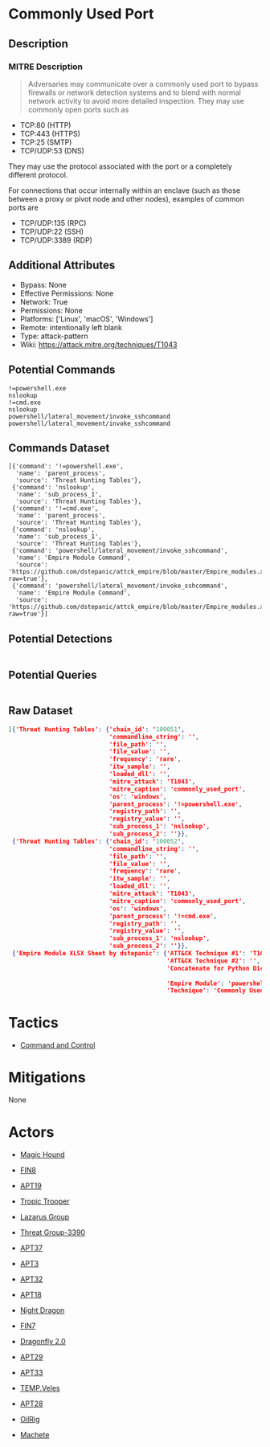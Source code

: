 
# Commonly Used Port

## Description

### MITRE Description

> Adversaries may communicate over a commonly used port to bypass firewalls or network detection systems and to blend with normal network activity to avoid more detailed inspection. They may use commonly open ports such as

* TCP:80 (HTTP)
* TCP:443 (HTTPS)
* TCP:25 (SMTP)
* TCP/UDP:53 (DNS)

They may use the protocol associated with the port or a completely different protocol. 

For connections that occur internally within an enclave (such as those between a proxy or pivot node and other nodes), examples of common ports are 

* TCP/UDP:135 (RPC)
* TCP/UDP:22 (SSH)
* TCP/UDP:3389 (RDP)

## Additional Attributes

* Bypass: None
* Effective Permissions: None
* Network: True
* Permissions: None
* Platforms: ['Linux', 'macOS', 'Windows']
* Remote: intentionally left blank
* Type: attack-pattern
* Wiki: https://attack.mitre.org/techniques/T1043

## Potential Commands

```
!=powershell.exe
nslookup
!=cmd.exe
nslookup
powershell/lateral_movement/invoke_sshcommand
powershell/lateral_movement/invoke_sshcommand
```

## Commands Dataset

```
[{'command': '!=powershell.exe',
  'name': 'parent_process',
  'source': 'Threat Hunting Tables'},
 {'command': 'nslookup',
  'name': 'sub_process_1',
  'source': 'Threat Hunting Tables'},
 {'command': '!=cmd.exe',
  'name': 'parent_process',
  'source': 'Threat Hunting Tables'},
 {'command': 'nslookup',
  'name': 'sub_process_1',
  'source': 'Threat Hunting Tables'},
 {'command': 'powershell/lateral_movement/invoke_sshcommand',
  'name': 'Empire Module Command',
  'source': 'https://github.com/dstepanic/attck_empire/blob/master/Empire_modules.xlsx?raw=true'},
 {'command': 'powershell/lateral_movement/invoke_sshcommand',
  'name': 'Empire Module Command',
  'source': 'https://github.com/dstepanic/attck_empire/blob/master/Empire_modules.xlsx?raw=true'}]
```

## Potential Detections

```json

```

## Potential Queries

```json

```

## Raw Dataset

```json
[{'Threat Hunting Tables': {'chain_id': '100051',
                            'commandline_string': '',
                            'file_path': '',
                            'file_value': '',
                            'frequency': 'rare',
                            'itw_sample': '',
                            'loaded_dll': '',
                            'mitre_attack': 'T1043',
                            'mitre_caption': 'commonly_used_port',
                            'os': 'windows',
                            'parent_process': '!=powershell.exe',
                            'registry_path': '',
                            'registry_value': '',
                            'sub_process_1': 'nslookup',
                            'sub_process_2': ''}},
 {'Threat Hunting Tables': {'chain_id': '100052',
                            'commandline_string': '',
                            'file_path': '',
                            'file_value': '',
                            'frequency': 'rare',
                            'itw_sample': '',
                            'loaded_dll': '',
                            'mitre_attack': 'T1043',
                            'mitre_caption': 'commonly_used_port',
                            'os': 'windows',
                            'parent_process': '!=cmd.exe',
                            'registry_path': '',
                            'registry_value': '',
                            'sub_process_1': 'nslookup',
                            'sub_process_2': ''}},
 {'Empire Module XLSX Sheet by dstepanic': {'ATT&CK Technique #1': 'T1043',
                                            'ATT&CK Technique #2': '',
                                            'Concatenate for Python Dictionary': '"powershell/lateral_movement/invoke_sshcommand":  '
                                                                                 '["T1043"],',
                                            'Empire Module': 'powershell/lateral_movement/invoke_sshcommand',
                                            'Technique': 'Commonly Used Port'}}]
```

# Tactics


* [Command and Control](../tactics/Command-and-Control.md)


# Mitigations

None

# Actors


* [Magic Hound](../actors/Magic-Hound.md)

* [FIN8](../actors/FIN8.md)
    
* [APT19](../actors/APT19.md)
    
* [Tropic Trooper](../actors/Tropic-Trooper.md)
    
* [Lazarus Group](../actors/Lazarus-Group.md)
    
* [Threat Group-3390](../actors/Threat-Group-3390.md)
    
* [APT37](../actors/APT37.md)
    
* [APT3](../actors/APT3.md)
    
* [APT32](../actors/APT32.md)
    
* [APT18](../actors/APT18.md)
    
* [Night Dragon](../actors/Night-Dragon.md)
    
* [FIN7](../actors/FIN7.md)
    
* [Dragonfly 2.0](../actors/Dragonfly-2.0.md)
    
* [APT29](../actors/APT29.md)
    
* [APT33](../actors/APT33.md)
    
* [TEMP.Veles](../actors/TEMP.Veles.md)
    
* [APT28](../actors/APT28.md)
    
* [OilRig](../actors/OilRig.md)
    
* [Machete](../actors/Machete.md)
    
